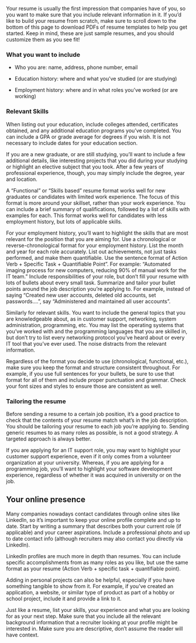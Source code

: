 Your resume is usually the first impression that companies have of you, so you want to make sure that you include relevant information in it. If you’d like to build your resume from scratch, make sure to scroll down to the bottom of this page to download PDFs of resume templates to help you get started. Keep in mind, these are just sample resumes, and you should customize them as you see fit!
### What you want to include
- Who you are: name, address, phone number, email

- Education history: where and what you’ve studied (or are studying)

- Employment history: where and in what roles you’ve worked (or are working)

### Relevant Skills
When listing out your education, include colleges attended, certificates obtained, and any additional education programs you’ve completed. You can include a GPA or grade average for degrees if you wish. It is not necessary to include dates for your education section.

If you are a new graduate, or are still studying, you’ll want to include a few additional details, like interesting projects that you did during your studying or highlight an elective subject that you took.  After a few years of professional experience, though, you may simply include the degree, year and location.

A “Functional” or “Skills based” resume format works well for new graduates or candidates with limited work experience. The focus of this format is more around your skillset, rather than your work experience. You can include a brief summary of qualifications, followed by a list of skills with examples for each. This format works well for candidates with less employment history, but lots of applicable skills.

For your employment history, you’ll want to highlight the skills that are most relevant for the position that you are aiming for. Use a chronological or reverse-chronological format for your employment history. List the month and year for each role accurately. List out achievements, not just tasks performed, and make them quantifiable. Use the sentence format of Action Verb + Specific Task + Quantifiable Point”. For example: “Automated imaging process for new computers, reducing 90% of manual work for the IT team.” Include responsibilities of your role, but don’t fill your resume with lots of bullets about every small task. Summarize and tailor your bullet points around the job description you’re applying to. For example, instead of saying “Created new user accounts, deleted old accounts, set passwords….”, say “Administered and maintained all user accounts”. 

Similarly for relevant skills.  You want to include the general topics that you are knowledgeable about, as in customer support, networking, system administration, programming, etc. You may list the operating systems that you’ve worked with and the programming languages that you are skilled in, but don’t try to list every networking protocol you’ve heard about or every IT tool that you’ve ever used.  The noise distracts from the relevant information.

Regardless of the format you decide to use (chronological, functional, etc.), make sure you keep the format and structure consistent throughout. For example, if you use full sentences for your bullets, be sure to use that format for all of them and include proper punctuation and grammar. Check your font sizes and styles to ensure those are consistent as well.  
### Tailoring the resume
Before sending a resume to a certain job position, it’s a good practice to check that the contents of your resume match what’s in the job description. You should be tailoring your resume to each job you’re applying to. Sending generic resumes to as many roles as possible, is not a good strategy. A targeted approach is always better.

If you are applying for an IT support role, you may want to highlight your customer support experience, even if it only comes from a volunteer organization at your university.  Whereas, if you are applying for a programming job, you’ll want to highlight your software development experience, regardless of whether it was acquired in university or on the job.
## Your online presence
Many companies nowadays contact candidates through online sites like LinkedIn, so it’s important to keep your online profile complete and up to date.  Start by writing a summary that describes both your current role (if applicable) and your career aspirations. Include a professional photo and up to date contact info (although recruiters may also contact you directly via LinkedIn).

LinkedIn profiles are much more in depth than resumes. You can include specific accomplishments from as many roles as you like, but use the same format as your resume (Action Verb + specific task + quantifiable point). 

Adding in personal projects can also be helpful, especially if you have something tangible to show from it. For example, if you’ve created an application, a website, or similar type of product as part of a hobby or school project, include it and provide a link to it.

Just like a resume, list your skills, your experience and what you are looking for as your next step. Make sure that you include all the relevant background information that a recruiter looking at your profile might be interested in. Make sure you are descriptive, don’t assume the reader will have context.
